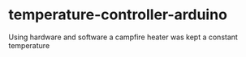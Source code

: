 # temperature-controller-arduino
Using hardware and software a campfire heater was kept a constant temperature
